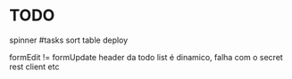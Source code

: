 TODO
========================

spinner
#tasks
sort table
deploy

formEdit != formUpdate
header da todo list é dinamico, falha com o secret rest client etc

